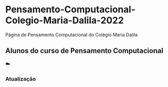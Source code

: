 # Pensamento-Computacional-Colegio-Maria-Dalila-2022
Página de Pensamento Computacional do Colégio Maria Dalila

## Alunos do curso de Pensamento Computacional
:cloud:

### Atualização

